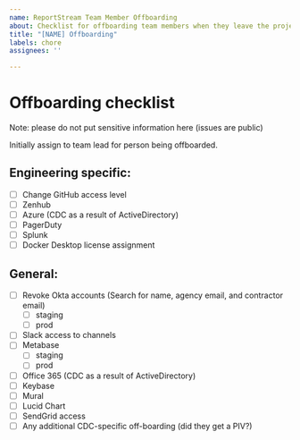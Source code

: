 ```yaml
---
name: ReportStream Team Member Offboarding
about: Checklist for offboarding team members when they leave the project.
title: "[NAME] Offboarding"
labels: chore
assignees: ''

---
```


# Offboarding checklist

Note: please do not put sensitive information here (issues are public)

Initially assign to team lead for person being offboarded.

## Engineering specific:
- [ ] Change GitHub access level
- [ ] Zenhub
- [ ] Azure (CDC as a result of ActiveDirectory)
- [ ] PagerDuty
- [ ] Splunk
- [ ] Docker Desktop license assignment

## General:
- [ ] Revoke Okta accounts (Search for name, agency email, and contractor email)
    - [ ] staging
    - [ ] prod
- [ ] Slack access to channels
- [ ] Metabase
    - [ ] staging
    - [ ] prod
- [ ] Office 365 (CDC as a result of ActiveDirectory)
- [ ] Keybase
- [ ] Mural
- [ ] Lucid Chart
- [ ] SendGrid access
- [ ] Any additional CDC-specific off-boarding (did they get a PIV?)
